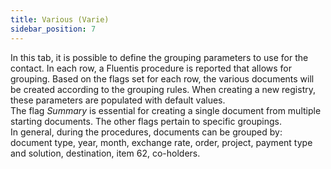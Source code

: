 ```yaml
---
title: Various (Varie)
sidebar_position: 7
---
```


In this tab, it is possible to define the grouping parameters to use for the contact. In each row, a Fluentis procedure is reported that allows for grouping. Based on the flags set for each row, the various documents will be created according to the grouping rules. When creating a new registry, these parameters are populated with default values.      
The flag *Summary* is essential for creating a single document from multiple starting documents. The other flags pertain to specific groupings.      
In general, during the procedures, documents can be grouped by: document type, year, month, exchange rate, order, project, payment type and solution, destination, item 62, co-holders.